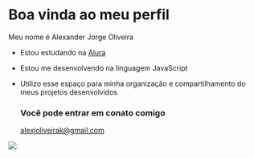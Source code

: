 # Boa vinda ao meu perfil 

Meu nome é Alexander Jorge Oliveira

- Estou estudando na [Alura](https://www.alura.com.br)
- Estou me desenvolvendo na linguagem JavaScript
- Utilizo esse espaço para minha organização e compartilhamento do meus projetos desenvolvidos

  ### Você pode entrar em conato comigo

  alexjoliveirak@gmail.com

![](
  https://media1.tenor.com/m/jvbPYIiSRr4AAAAC/rengoku-kyojuro.gif)
